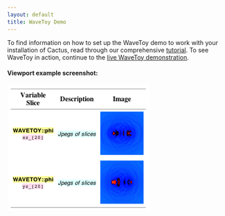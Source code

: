 ```yaml
---
layout: default
title: WaveToy Demo
---
```

To find information on how to set up the WaveToy demo to work with your
installation of Cactus, read through our comprehensive
[tutorial](/documentation/tutorials/wavetoydemo/). To see WaveToy in
action, continue to the [live WaveToy
demonstration](http://cactuscode.org:8080/).

  

#### Viewport example screenshot:

  
![](viewport.png)
